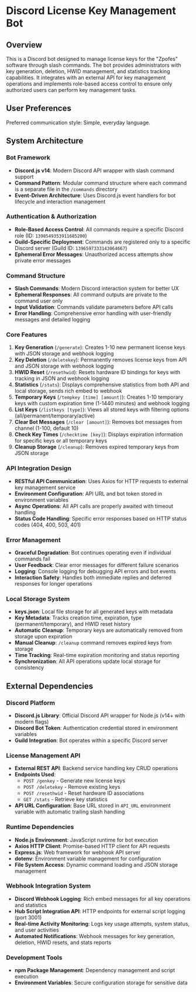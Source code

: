 # Discord License Key Management Bot

## Overview

This is a Discord bot designed to manage license keys for the "Zpofes" software through slash commands. The bot provides administrators with key generation, deletion, HWID management, and statistics tracking capabilities. It integrates with an external API for key management operations and implements role-based access control to ensure only authorized users can perform key management tasks.

## User Preferences

Preferred communication style: Simple, everyday language.

## System Architecture

### Bot Framework
- **Discord.js v14**: Modern Discord API wrapper with slash command support
- **Command Pattern**: Modular command structure where each command is a separate file in the `/commands` directory
- **Event-Driven Architecture**: Uses Discord.js event handlers for bot lifecycle and interaction management

### Authentication & Authorization
- **Role-Based Access Control**: All commands require a specific Discord role (ID: `1398549353911685200`) 
- **Guild-Specific Deployment**: Commands are registered only to a specific Discord server (Guild ID: `1396597333143064667`)
- **Ephemeral Error Messages**: Unauthorized access attempts show private error messages

### Command Structure
- **Slash Commands**: Modern Discord interaction system for better UX
- **Ephemeral Responses**: All command outputs are private to the command user only
- **Input Validation**: Commands validate parameters before API calls
- **Error Handling**: Comprehensive error handling with user-friendly messages and detailed logging

### Core Features
1. **Key Generation** (`/generate`): Creates 1-10 new permanent license keys with JSON storage and webhook logging
2. **Key Deletion** (`/deletekey`): Permanently removes license keys from API and JSON storage with webhook logging
3. **HWID Reset** (`/resethwid`): Resets hardware ID bindings for keys with tracking in JSON and webhook logging
4. **Statistics** (`/stats`): Displays comprehensive statistics from both API and local storage, sends rich embed to webhook
5. **Temporary Keys** (`/tempkey [time] [amount]`): Creates 1-10 temporary keys with custom expiration time (1-1440 minutes) and webhook logging
6. **List Keys** (`/listkeys [type]`): Views all stored keys with filtering options (all/permanent/temporary/active)
7. **Clear Bot Messages** (`/clear [amount]`): Removes bot messages from channel (1-100, default 10)
8. **Check Key Times** (`/checktime [key]`): Displays expiration information for specific keys or all temporary keys
9. **Cleanup Storage** (`/cleanup`): Removes expired temporary keys from JSON storage

### API Integration Design
- **RESTful API Communication**: Uses Axios for HTTP requests to external key management service
- **Environment Configuration**: API URL and bot token stored in environment variables
- **Async Operations**: All API calls are properly awaited with timeout handling
- **Status Code Handling**: Specific error responses based on HTTP status codes (404, 400, 503, 401)

### Error Management
- **Graceful Degradation**: Bot continues operating even if individual commands fail
- **User Feedback**: Clear error messages for different failure scenarios
- **Logging**: Console logging for debugging API errors and bot events
- **Interaction Safety**: Handles both immediate replies and deferred responses for longer operations

### Local Storage System
- **keys.json**: Local file storage for all generated keys with metadata
- **Key Metadata**: Tracks creation time, expiration, type (permanent/temporary), and HWID reset history
- **Automatic Cleanup**: Temporary keys are automatically removed from storage upon expiration
- **Manual Cleanup**: `/cleanup` command removes expired keys from storage
- **Time Tracking**: Real-time expiration monitoring and status reporting
- **Synchronization**: All API operations update local storage for consistency

## External Dependencies

### Discord Platform
- **Discord.js Library**: Official Discord API wrapper for Node.js (v14+ with modern flags)
- **Discord Bot Token**: Authentication credential stored in environment variables
- **Guild Integration**: Bot operates within a specific Discord server

### License Management API
- **External REST API**: Backend service handling key CRUD operations
- **Endpoints Used**:
  - `POST /genkey` - Generate new license keys
  - `POST /deletekey` - Remove existing keys
  - `POST /resethwid` - Reset hardware ID associations
  - `GET /stats` - Retrieve key statistics
- **API URL Configuration**: Base URL stored in `API_URL` environment variable with automatic trailing slash handling

### Runtime Dependencies
- **Node.js Environment**: JavaScript runtime for bot execution
- **Axios HTTP Client**: Promise-based HTTP client for API requests
- **Express.js**: Web framework for webhook API server
- **dotenv**: Environment variable management for configuration
- **File System Access**: Dynamic command loading and JSON storage management

### Webhook Integration System
- **Discord Webhook Logging**: Rich embed messages for all key operations and statistics
- **Hub Script Integration API**: HTTP endpoints for external script logging (port 3001)
- **Real-time Activity Monitoring**: Logs key usage attempts, system status, and user activities
- **Automated Notifications**: Webhook messages for key generation, deletion, HWID resets, and stats reports

### Development Tools
- **npm Package Management**: Dependency management and script execution
- **Environment Variables**: Secure configuration storage for sensitive data
